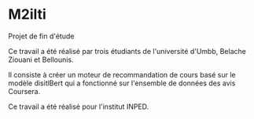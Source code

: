 # M2ilti
Projet de fin d'étude

Ce travail a été réalisé par trois étudiants de l'université d'Umbb, Belache Ziouani et Bellounis. 

Il consiste à créer un moteur de recommandation de cours basé sur le modèle disitlBert qui a fonctionné sur l'ensemble de données des avis Coursera.

Ce travail a été réalisé pour l'institut INPED.
